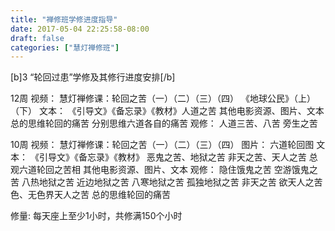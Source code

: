 ```yaml
---
title: "禅修班学修进度指导"
date: 2017-05-04 22:25:58-08:00
draft: false
categories: ["慧灯禅修班"]
---
```

[b]3 “轮回过患”学修及其修行进度安排[/b]

12周	视频：
慧灯禅修课：轮回之苦（一）（二）（三）（四）
《地球公民》（上）（下）
文本：
《引导文》《备忘录》《教材》人道之苦
其他电影资源、图片、文本	总的思维轮回的痛苦
分别思维六道各自的痛苦
观修：
人道三苦、八苦
旁生之苦

10周	视频：
慧灯禅修课：轮回之苦（一）（二）（三）（四）
图片：
六道轮回图
文本：
《引导文》《备忘录》《教材》
恶鬼之苦、地狱之苦
非天之苦、天人之苦
总观六道轮回之苦相
其他电影资源、图片、文本	观修：
隐住饿鬼之苦
空游饿鬼之苦
八热地狱之苦
近边地狱之苦
八寒地狱之苦
孤独地狱之苦
非天之苦
欲天人之苦
色、无色界天人之苦
总的思维轮回的痛苦

修量:
每天座上至少1小时，共修满150个小时
